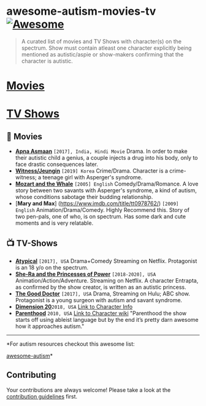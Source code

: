 # awesome-autism-movies-tv    [![Awesome](https://awesome.re/badge-flat.svg)](https://awesome.re)

> A curated list of movies and TV Shows with character(s) on the spectrum. Show must contain atleast one character explicitly being mentioned as autistic/aspie or show-makers confirming that the character is autistic.

# [Movies](#movies)
# [TV Shows](#tv-shows) 

## :movie_camera: Movies

- [**Apna Asmaan**](https://www.imdb.com/title/tt1073097/) `[2017], India, Hindi Movie` Drama. In order to make their autistic child a genius, a couple injects a drug into his body, only to face drastic consequences later.
- [**Witness/Jeungin**](https://www.imdb.com/title/tt8562562/) `[2019] Korea` Crime/Drama. Character is a crime-witness; a teenage girl with Asperger's syndrome.
- [**Mozart and the Whale**](https://www.imdb.com/title/tt0392465/) `[2005] English` Comedy/Drama/Romance. A love story between two savants with Asperger's syndrome, a kind of autism, whose conditions sabotage their budding relationship.
- [**Mary and Max**] (https://www.imdb.com/title/tt0978762/) `[2009] English` Animation/Drama/Comedy. Highly Recommend this. Story of two pen-pals, one of who, is on spectrum. Has some dark and cute moments and is very relatable.



## :tv: TV-Shows

- [**Atypical**](https://www.imdb.com/title/tt6315640/) `[2017], USA` Drama+Comedy Streaming on Netflix. Protagonist is an 18 y/o on the spectrum.
- [**She-Ra and the Princesses of Power**](https://www.imdb.com/title/tt7745956/) `[2018-2020], USA` Animation/Action/Adventure. Streaming on Netflix. A character Entrapta, as confirmed by the show creator, is written as an autistic princess.
- [**The Good Doctor**](https://www.imdb.com/title/tt6470478/) `[2017], USA` Drama, Streaming on Hulu; ABC show. Protagonist is a young surgeon with autism and savant syndrome.
- [**Dimension 20**](https://www.imdb.com/title/tt9646546/)`2018, USA` [Link to Character Info](https://dimension20.fandom.com/wiki/Ayda_Aguefort)
- [**Parenthood**](https://www.imdb.com/title/tt1416765/) `2010, USA` [Link to Character wiki](https://parenthood.fandom.com/wiki/Max_Braverman) "Parenthood the show starts off using ableist language but by the end it’s pretty darn awesome how it approaches autism."


---

*For autism resources checkout this awesome list:

[awesome-autism](https://github.com/aspergirl-git/awesome-autism)*

## Contributing
Your contributions are always welcome! Please take a look at the [contribution guidelines](contributing.md) first.
